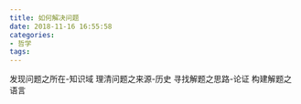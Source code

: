 ```yaml
---
title: 如何解决问题
date: 2018-11-16 16:55:58
categories:
- 哲学
tags:
---
```

发现问题之所在-知识域
理清问题之来源-历史
寻找解题之思路-论证
构建解题之语言

